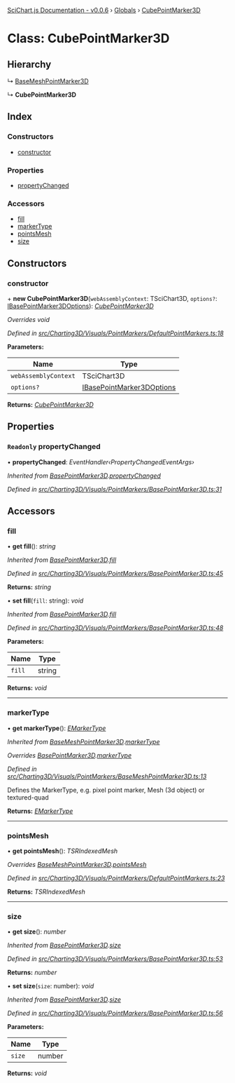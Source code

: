 [SciChart.js Documentation - v0.0.6](../README.md) › [Globals](../globals.md) › [CubePointMarker3D](cubepointmarker3d.md)

# Class: CubePointMarker3D

## Hierarchy

  ↳ [BaseMeshPointMarker3D](basemeshpointmarker3d.md)

  ↳ **CubePointMarker3D**

## Index

### Constructors

* [constructor](cubepointmarker3d.md#constructor)

### Properties

* [propertyChanged](cubepointmarker3d.md#readonly-propertychanged)

### Accessors

* [fill](cubepointmarker3d.md#fill)
* [markerType](cubepointmarker3d.md#markertype)
* [pointsMesh](cubepointmarker3d.md#pointsmesh)
* [size](cubepointmarker3d.md#size)

## Constructors

###  constructor

\+ **new CubePointMarker3D**(`webAssemblyContext`: TSciChart3D, `options?`: [IBasePointMarker3DOptions](../interfaces/ibasepointmarker3doptions.md)): *[CubePointMarker3D](cubepointmarker3d.md)*

*Overrides void*

*Defined in [src/Charting3D/Visuals/PointMarkers/DefaultPointMarkers.ts:18](https://github.com/ABTSoftware/SciChart.Dev/blob/272ab7fc7f/Web/src/SciChart/src/Charting3D/Visuals/PointMarkers/DefaultPointMarkers.ts#L18)*

**Parameters:**

Name | Type |
------ | ------ |
`webAssemblyContext` | TSciChart3D |
`options?` | [IBasePointMarker3DOptions](../interfaces/ibasepointmarker3doptions.md) |

**Returns:** *[CubePointMarker3D](cubepointmarker3d.md)*

## Properties

### `Readonly` propertyChanged

• **propertyChanged**: *EventHandler‹PropertyChangedEventArgs›*

*Inherited from [BasePointMarker3D](basepointmarker3d.md).[propertyChanged](basepointmarker3d.md#readonly-propertychanged)*

*Defined in [src/Charting3D/Visuals/PointMarkers/BasePointMarker3D.ts:31](https://github.com/ABTSoftware/SciChart.Dev/blob/272ab7fc7f/Web/src/SciChart/src/Charting3D/Visuals/PointMarkers/BasePointMarker3D.ts#L31)*

## Accessors

###  fill

• **get fill**(): *string*

*Inherited from [BasePointMarker3D](basepointmarker3d.md).[fill](basepointmarker3d.md#fill)*

*Defined in [src/Charting3D/Visuals/PointMarkers/BasePointMarker3D.ts:45](https://github.com/ABTSoftware/SciChart.Dev/blob/272ab7fc7f/Web/src/SciChart/src/Charting3D/Visuals/PointMarkers/BasePointMarker3D.ts#L45)*

**Returns:** *string*

• **set fill**(`fill`: string): *void*

*Inherited from [BasePointMarker3D](basepointmarker3d.md).[fill](basepointmarker3d.md#fill)*

*Defined in [src/Charting3D/Visuals/PointMarkers/BasePointMarker3D.ts:48](https://github.com/ABTSoftware/SciChart.Dev/blob/272ab7fc7f/Web/src/SciChart/src/Charting3D/Visuals/PointMarkers/BasePointMarker3D.ts#L48)*

**Parameters:**

Name | Type |
------ | ------ |
`fill` | string |

**Returns:** *void*

___

###  markerType

• **get markerType**(): *[EMarkerType](../enums/emarkertype.md)*

*Inherited from [BaseMeshPointMarker3D](basemeshpointmarker3d.md).[markerType](basemeshpointmarker3d.md#markertype)*

*Overrides [BasePointMarker3D](basepointmarker3d.md).[markerType](basepointmarker3d.md#markertype)*

*Defined in [src/Charting3D/Visuals/PointMarkers/BaseMeshPointMarker3D.ts:13](https://github.com/ABTSoftware/SciChart.Dev/blob/272ab7fc7f/Web/src/SciChart/src/Charting3D/Visuals/PointMarkers/BaseMeshPointMarker3D.ts#L13)*

Defines the MarkerType, e.g. pixel point marker, Mesh (3d object) or textured-quad

**Returns:** *[EMarkerType](../enums/emarkertype.md)*

___

###  pointsMesh

• **get pointsMesh**(): *TSRIndexedMesh*

*Overrides [BaseMeshPointMarker3D](basemeshpointmarker3d.md).[pointsMesh](basemeshpointmarker3d.md#pointsmesh)*

*Defined in [src/Charting3D/Visuals/PointMarkers/DefaultPointMarkers.ts:23](https://github.com/ABTSoftware/SciChart.Dev/blob/272ab7fc7f/Web/src/SciChart/src/Charting3D/Visuals/PointMarkers/DefaultPointMarkers.ts#L23)*

**Returns:** *TSRIndexedMesh*

___

###  size

• **get size**(): *number*

*Inherited from [BasePointMarker3D](basepointmarker3d.md).[size](basepointmarker3d.md#size)*

*Defined in [src/Charting3D/Visuals/PointMarkers/BasePointMarker3D.ts:53](https://github.com/ABTSoftware/SciChart.Dev/blob/272ab7fc7f/Web/src/SciChart/src/Charting3D/Visuals/PointMarkers/BasePointMarker3D.ts#L53)*

**Returns:** *number*

• **set size**(`size`: number): *void*

*Inherited from [BasePointMarker3D](basepointmarker3d.md).[size](basepointmarker3d.md#size)*

*Defined in [src/Charting3D/Visuals/PointMarkers/BasePointMarker3D.ts:56](https://github.com/ABTSoftware/SciChart.Dev/blob/272ab7fc7f/Web/src/SciChart/src/Charting3D/Visuals/PointMarkers/BasePointMarker3D.ts#L56)*

**Parameters:**

Name | Type |
------ | ------ |
`size` | number |

**Returns:** *void*
